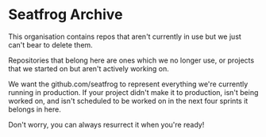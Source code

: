 # Seatfrog Archive

This organisation contains repos that aren't currently in use but we just can't bear to delete them.

Repositories that belong here are ones which we no longer use, or projects that we started on but aren't actively working on.

We want the github.com/seatfrog to represent everything we're currently running in production. If your project didn't make it to production, isn't being worked on, and isn't scheduled to be worked on in the next four sprints it belongs in here.

Don't worry, you can always resurrect it when you're ready!